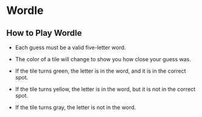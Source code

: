 # Wordle

## How to Play Wordle

- Each guess must be a valid five-letter word.

- The color of a tile will change to show you how close your guess was.

- If the tile turns green, the letter is in the word, and it is in the correct spot.

- If the tile turns yellow, the letter is in the word, but it is not in the correct spot.

- If the tile turns gray, the letter is not in the word.